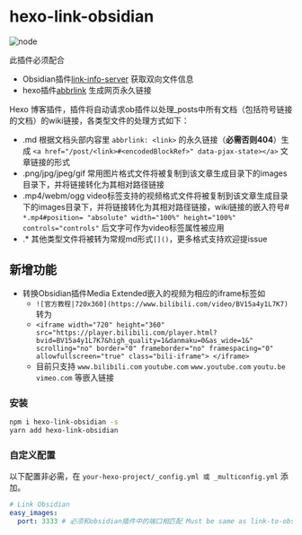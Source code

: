 # hexo-link-obsidian
![node](https://img.shields.io/badge/node-%3E%3D10.0.0-green.svg)

此插件必须配合
- Obsidian插件[link-info-server](https://github.com/moelody/link-info-server) 获取双向文件信息
- hexo插件[abbrlink](https://github.com/rozbo/hexo-abbrlink) 生成网页永久链接

Hexo 博客插件，插件将自动请求ob插件以处理_posts中所有文档（包括符号链接的文档）的wiki链接，各类型文件的处理方式如下：
- .md 根据文档头部内容里 `abbrlink: <link>` 的永久链接（**必需否则404**）生成 `<a href="/post/<link>#<encodedBlockRef>" data-pjax-state></a>` 文章链接的形式
- .png/jpg/jpeg/gif 常用图片格式文件将被复制到该文章生成目录下的images目录下，并将链接转化为其相对路径链接
- .mp4/webm/ogg video标签支持的视频格式文件将被复制到该文章生成目录下的images目录下，并将链接转化为其相对路径链接，wiki链接的嵌入符号# `*.mp4#position= "absolute" width="100%" height="100%" controls="controls"` 后文字可作为video标签属性被应用
- .* 其他类型文件将被转为常规md形式`[]()`，更多格式支持欢迎提issue

## 新增功能
- 转换Obsidian插件Media Extended嵌入的视频为相应的iframe标签如
  - `![官方教程|720x360](https://www.bilibili.com/video/BV15a4y1L7K7)` 转为
  - `<iframe width="720" height="360" src="https://player.bilibili.com/player.html?bvid=BV15a4y1L7K7&high_quality=1&danmaku=0&as_wide=1&" scrolling="no" border="0" frameborder="no" framespacing="0" allowfullscreen="true" class="bili-iframe"> </iframe>`
  - 目前只支持 `www.bilibili.com` `youtube.com` `www.youtube.com` `youtu.be` `vimeo.com` 等嵌入链接

### 安装

```bash
npm i hexo-link-obsidian -s
yarn add hexo-link-obsidian
```

### 自定义配置

以下配置非必需，在 `your-hexo-project/_config.yml 或 _multiconfig.yml` 添加。

```yml
# Link Obsidian
easy_images:
  port: 3333 # 必须和obsidian插件中的端口相匹配 Must be same as link-to-obsidian server port
```
